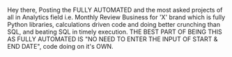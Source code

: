 Hey there,
Posting the FULLY AUTOMATED and the most asked projects of all in Analytics field i.e. Monthly Review Business for 'X' brand which is fully Python libraries, calculations driven code and doing better crunching than SQL, and beating SQL in timely execution.
THE BEST PART OF BEING THIS AS FULLY AUTOMATED IS "NO NEED TO ENTER THE INPUT OF START & END DATE", code doing on it's OWN.
